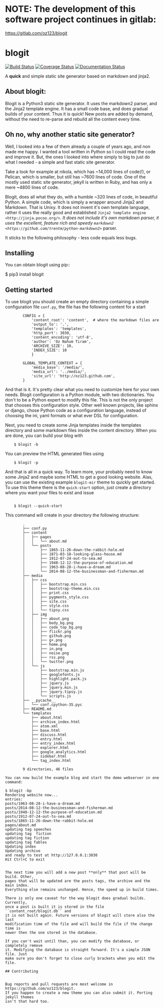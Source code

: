 # NOTE: The development of this software project continues in gitlab: 
https://gitlab.com/oz123/blogit

blogit
======

[![Build Status](https://travis-ci.org/oz123/blogit.svg?branch=master)](https://travis-ci.org/oz123/blogit)
[![Coverage Status](https://coveralls.io/repos/github/oz123/blogit/badge.svg?branch=master)](https://coveralls.io/github/oz123/blogit?branch=master)
[![Documentation Status](https://readthedocs.org/projects/blogit/badge/?version=latest)](http://blogit.readthedocs.org/en/latest/?badge=latest)

A **quick** and simple static site generator based on markdown and jinja2.

## About blogit:


Blogit is a Python3 static site generator. It uses the markdown2 parser,
and the Jinja2 template engine. It has a small code base, and does
gradual builds of your content. Thus it is quick! New posts are added by
demand, without the need to re-parse and  rebuild all the content every
time.

## Oh no, why another static site generator?

Well, I looked into a few of them already a couple of years ago, and non
made me happy. I wanted a tool written in Python so I could read the code
and improve it. But, the ones I looked into where simply to big to just do
what I needed - a simple and fast static site generator.

Take a look for example at nikola, which has ~14,000 lines of code(!), or
Pelican, which is smaller, but still has ~7600 lines of code. One of the mostly
used static site generator, jekyll is written in Ruby, and has only a mere ~4800
lines of code.

Blogit, does all what they do, with a humble ~320 lines of code, in beautiful
Python. A simple code, which is simply a wrapper around Jinja2 and
Markdown. That is Unixy. It does not invent it's own template language, rather
it uses the really good and established `Jinja2 template engine <http://jinja.pocoo.org/>`_.
It does not include it's own markdown parser, it uses the excellent, feature rich and speedy
`markdown2 <https://github.com/trentm/python-markdown2>`_ parser.

It sticks to the following philosophy - less code equals less bugs.

## Installing

You can obtain blogit using pip::

  $ pip3 install blogit


## Getting started

To use blogit you should create an empty directory containing a simple
configuration file ``conf.py``, the file has the following content for a start

```
        CONFIG = {
            'content_root': 'content',  # where the markdown files are
            'output_to': '.',
            'templates': 'templates',
            'http_port': 3030,
            'content_encoding': 'utf-8',
            'author': 'Oz Nahum Tiram',
            'ARCHIVE_SIZE': 10,
            'INDEX_SIZE': 10
            }

        GLOBAL_TEMPLATE_CONTEXT = {
            'media_base': '/media/',
            'media_url': '../media/',
            'site_url': 'http://oz123.github.com',
        }
```

And that is it. It's pretty clear what you need to customize here for your own
needs.  Blogit configuration is a Python module, with two dictionaries. You
don't to be a Python expert to modify this file. This is not the only project
that chooses this configuration style. Other well known projects,
like sphinx or django, chose Python code as a configuration language,
instead of choosing the ini, yaml formats or what ever DSL for configuration.

Next, you need to create some Jinja templates inside the templates directory
and some markdown files inside the content directory. When you are done, you
can build your blog with

```
    $ blogit -b
```

You can preview the HTML generated files using
```
    $ blogit -p
```
And that is all in a quick way. To learn more, your probably need to know
some Jinja2 and maybe some HTML to get a good looking website. Alas, you can
use the existing example `blogit-mir` theme to quickly get started. To use this
theme there is the `quick-start` option, just create a directory where you want
your files to exist and issue
```

    $ blogit --quick-start
```

This command will create in your directory the following structure:

```
        .
        ├── conf.py
        ├── content
        │   ├── pages
        │   │   └── about.md
        │   └── posts
        │       ├── 1865-11-26-down-the-rabbit-hole.md
        │       ├── 1871-03-18-looking-glass-house.md
        │       ├── 1912-07-24-out-to-sea.md
        │       ├── 1948-12-12-the-purpose-of-education.md
        │       ├── 1963-08-28-i-have-a-dream.md
        │       └── 2014-08-12-the-businessman-and-fisherman.md
        ├── media
        │   ├── css
        │   │   ├── bootstrap.min.css
        │   │   ├── bootstrap-theme.min.css
        │   │   ├── print.css
        │   │   ├── pygments_style.css
        │   │   ├── site.css
        │   │   ├── style.css
        │   │   └── tipsy.css
        │   ├── img
        │   │   ├── about.png
        │   │   ├── body_bg.png
        │   │   ├── code_top_bg.png
        │   │   ├── flickr.png
        │   │   ├── github.png
        │   │   ├── g+.png
        │   │   ├── home.png
        │   │   ├── in.png
        │   │   ├── noise.png
        │   │   ├── rss.png
        │   │   └── twitter.png
        │   └── js
        │       ├── bootstrap.min.js
        │       ├── googlefonts.js
        │       ├── highlight.pack.js
        │       ├── jquery.js
        │       ├── jquery.min.js
        │       ├── jquery.tipsy.js
        │       └── scripts.js
        ├── __pycache__
        │   └── conf.cpython-35.pyc
        ├── README.md
        └── templates
            ├── about.html
            ├── archive_index.html
            ├── atom.xml
            ├── base.html
            ├── discuss.html
            ├── entry.html
            ├── entry_index.html
            ├── explorer.html
            ├── google_analytics.html
            ├── sidebar.html
            └── tag_index.html

        9 directories, 46 files

You can now build the example blog and start the demo webserver in one command:

```
    $ blogit -bp
    Rendering website now...
    entries:
    posts/1963-08-28-i-have-a-dream.md
    posts/2014-08-12-the-businessman-and-fisherman.md
    posts/1948-12-12-the-purpose-of-education.md
    posts/1912-07-24-out-to-sea.md
    posts/1865-11-26-down-the-rabbit-hole.md
    pages/about.md
    updating tag speeches
    updating tag  fiction
    updating tag fiction
    updating tag fables
    Updating index
    Updating archive
    and ready to test at http://127.0.0.1:3030
    Hit Ctrl+C to exit
```

The next time you will add a new post **only** that post will be build. Other,
pages that will be updated are the posts tags, the archive and the main index.
Everything else remains unchanged. Hence, the speed up in build times.

There is only one caveat for the way blogit does gradual builds. Currently,
once a post is built it is stored in the file ``content_root/blogit.db`` and
it is not built again. Future versions of blogit will store also the last
modification time of the file and will build the file if the change time is
newer then the one stored in the database.

If you can't wait until than, you can modify the database, or completely remove
it. Modifying the database is straight forward. It's a simple JSON file. Just
make sure you don't forget to close curly brackets when you edit the file.

## Contributing


Bug reports and pull requests are most welcome in https://github.com/oz123/blogit.
If you happen to create a new theme you can also submit it. Porting jekyll themes
isn't that hard too.



